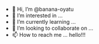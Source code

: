 - 👋 Hi, I’m @banana-oyatu
- 👀 I’m interested in ...
- 🌱 I’m currently learning ...
- 💞️ I’m looking to collaborate on ...
- 📫 How to reach me ...
hello!!!
<!---
banana-oyatu/ba
